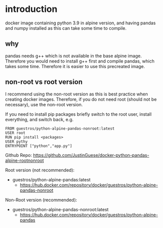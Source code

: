 # introduction

docker image containing python 3.9 in alpine version, and having pandas and numpy installed as this can take some time to compile.

## why

pandas needs g++ which is not available in the base alpine image. Therefore you would need to install g++ first and compile pandas, which takes some time. Therefore it is easier to use this precreated image. 

## non-root vs root version

I recommend using the non-root version as this is best practice when creating docker images. Therefore, if you do not need root (should not be necessary), use the non-root version. 

If you need to install pip packages briefly switch to the root user, install everything, and switch back, e.g.

```
FROM guestros/python-alpine-pandas-nonroot:latest
USER root
RUN pip install <packages>
USER pythy
ENTRYPOINT ["python","app.py"]
```

Github Repo:
https://github.com/JustinGuese/docker-python-pandas-alpine-rootnonroot

Root version (not recommended):
- guestros/python-alpine-pandas:latest
    - https://hub.docker.com/repository/docker/guestros/python-alpine-pandas-nonroot

Non-Root version (recommended):
- guestros/python-alpine-pandas-nonroot:latest
    - https://hub.docker.com/repository/docker/guestros/python-alpine-pandas